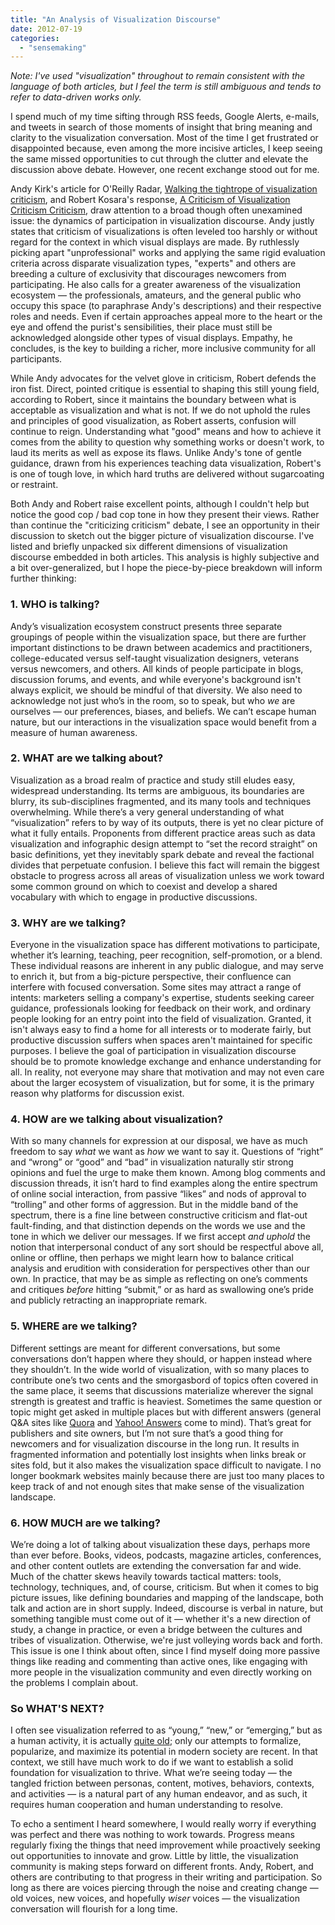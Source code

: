 ```yaml
---
title: "An Analysis of Visualization Discourse"
date: 2012-07-19
categories: 
  - "sensemaking"
---
```


_Note:_ _I've used "visualization" throughout to remain consistent with the language of both articles, but I feel the term is still ambiguous and tends to refer to data-driven works only._ 

I spend much of my time sifting through RSS feeds, Google Alerts, e-mails, and tweets in search of those moments of insight that bring meaning and clarity to the visualization conversation. Most of the time I get frustrated or disappointed because, even among the more incisive articles, I keep seeing the same missed opportunities to cut through the clutter and elevate the discussion above debate. However, one recent exchange stood out for me.

Andy Kirk's article for O'Reilly Radar, [Walking the tightrope of visualization criticism](http://radar.oreilly.com/2012/07/visualization-criticism.html), and Robert Kosara's response, [A Criticism of Visualization Criticism Criticism](http://eagereyes.org/criticism/criticism-visualization-criticism-criticism), draw attention to a broad though often unexamined issue: the dynamics of participation in visualization discourse. Andy justly states that criticism of visualizations is often leveled too harshly or without regard for the context in which visual displays are made. By ruthlessly picking apart "unprofessional" works and applying the same rigid evaluation criteria across disparate visualization types, "experts" and others are breeding a culture of exclusivity that discourages newcomers from participating. He also calls for a greater awareness of the visualization ecosystem — the professionals, amateurs, and the general public who occupy this space (to paraphrase Andy's descriptions) and their respective roles and needs. Even if certain approaches appeal more to the heart or the eye and offend the purist's sensibilities, their place must still be acknowledged alongside other types of visual displays. Empathy, he concludes, is the key to building a richer, more inclusive community for all participants.

While Andy advocates for the velvet glove in criticism, Robert defends the iron fist. Direct, pointed critique is essential to shaping this still young field, according to Robert, since it maintains the boundary between what is acceptable as visualization and what is not. If we do not uphold the rules and principles of good visualization, as Robert asserts, confusion will continue to reign. Understanding what "good" means and how to achieve it comes from the ability to question why something works or doesn't work, to laud its merits as well as expose its flaws. Unlike Andy's tone of gentle guidance, drawn from his experiences teaching data visualization, Robert's is one of tough love, in which hard truths are delivered without sugarcoating or restraint.

Both Andy and Robert raise excellent points, although I couldn't help but notice the good cop / bad cop tone in how they present their views. Rather than continue the "criticizing criticism" debate, I see an opportunity in their discussion to sketch out the bigger picture of visualization discourse. I've listed and briefly unpacked six different dimensions of visualization discourse embedded in both articles. This analysis is highly subjective and a bit over-generalized, but I hope the piece-by-piece breakdown will inform further thinking:

### 1. WHO is talking?

Andy’s visualization ecosystem construct presents three separate groupings of people within the visualization space, but there are further important distinctions to be drawn between academics and practitioners, college-educated versus self-taught visualization designers, veterans versus newcomers, and others. All kinds of people participate in blogs, discussion forums, and events, and while everyone's background isn't always explicit, we should be mindful of that diversity. We also need to acknowledge not just who’s in the room, so to speak, but who _we_ are ourselves — our preferences, biases, and beliefs. We can’t escape human nature, but our interactions in the visualization space would benefit from a measure of human awareness.

### 2\. WHAT are we talking about?

Visualization as a broad realm of practice and study still eludes easy, widespread understanding. Its terms are ambiguous, its boundaries are blurry, its sub-disciplines fragmented, and its many tools and techniques overwhelming. While there’s a very general understanding of what “visualization” refers to by way of its outputs, there is yet no clear picture of what it fully entails. Proponents from different practice areas such as data visualization and infographic design attempt to “set the record straight” on basic definitions, yet they inevitably spark debate and reveal the factional divides that perpetuate confusion. I believe this fact will remain the biggest obstacle to progress across all areas of visualization unless we work toward some common ground on which to coexist and develop a shared vocabulary with which to engage in productive discussions.

### 3\. WHY are we talking?

Everyone in the visualization space has different motivations to participate, whether it’s learning, teaching, peer recognition, self-promotion, or a blend. These individual reasons are inherent in any public dialogue, and may serve to enrich it, but from a big-picture perspective, their confluence can interfere with focused conversation. Some sites may attract a range of intents: marketers selling a company's expertise, students seeking career guidance, professionals looking for feedback on their work, and ordinary people looking for an entry point into the field of visualization. Granted, it isn't always easy to find a home for all interests or to moderate fairly, but productive discussion suffers when spaces aren't maintained for specific purposes. I believe the goal of participation in visualization discourse should be to promote knowledge exchange and enhance understanding for all. In reality, not everyone may share that motivation and may not even care about the larger ecosystem of visualization, but for some, it is the primary reason why platforms for discussion exist.

### 4\. HOW are we talking about visualization?

With so many channels for expression at our disposal, we have as much freedom to say _what_ we want as _how_ we want to say it. Questions of “right” and “wrong” or “good” and “bad” in visualization naturally stir strong opinions and fuel the urge to make them known. Among blog comments and discussion threads, it isn’t hard to find examples along the entire spectrum of online social interaction, from passive “likes” and nods of approval to “trolling” and other forms of aggression. But in the middle band of the spectrum, there is a fine line between constructive criticism and flat-out fault-finding, and that distinction depends on the words we use and the tone in which we deliver our messages. If we first accept _and uphold_ the notion that interpersonal conduct of any sort should be respectful above all, online or offline, then perhaps we might learn how to balance critical analysis and erudition with consideration for perspectives other than our own. In practice, that may be as simple as reflecting on one’s comments and critiques _before_ hitting “submit,” or as hard as swallowing one’s pride and publicly retracting an inappropriate remark.

### 5\. WHERE are we talking?

Different settings are meant for different conversations, but some conversations don’t happen where they should, or happen instead where they shouldn’t. In the wide world of visualization, with so many places to contribute one’s two cents and the smorgasbord of topics often covered in the same place, it seems that discussions materialize wherever the signal strength is greatest and traffic is heaviest. Sometimes the same question or topic might get asked in multiple places but with different answers (general Q&A sites like [Quora](http://www.quora.com/Visualization) and [Yahoo! Answers](http://answers.yahoo.com/search/search_result;_ylt=AtGFGSAUjBy0LaFXi7XEbl4jzKIX;_ylv=3?scope=all&category=0&fltr=_en&question_status=all&answer_count=any&date_submitted=all&crumb=EbMmvmhF3RQ&p=information+visualization&orderby=rank&filter_search=true) come to mind). That’s great for publishers and site owners, but I’m not sure that’s a good thing for newcomers and for visualization discourse in the long run. It results in fragmented information and potentially lost insights when links break or sites fold, but it also makes the visualization space difficult to navigate. I no longer bookmark websites mainly because there are just too many places to keep track of and not enough sites that make sense of the visualization landscape.

### 6\. HOW MUCH are we talking?

We’re doing a lot of talking about visualization these days, perhaps more than ever before. Books, videos, podcasts, magazine articles, conferences, and other content outlets are extending the conversation far and wide. Much of the chatter skews heavily towards tactical matters: tools, technology, techniques, and, of course, criticism. But when it comes to big picture issues, like defining boundaries and mapping of the landscape, both talk and action are in short supply. Indeed, discourse is verbal in nature, but something tangible must come out of it — whether it's a new direction of study, a change in practice, or even a bridge between the cultures and tribes of visualization. Otherwise, we're just volleying words back and forth. This issue is one I think about often, since I find myself doing more passive things like reading and commenting than active ones, like engaging with more people in the visualization community and even directly working on the problems I complain about.

### So WHAT'S NEXT?

I often see visualization referred to as “young,” “new,” or “emerging,” but as a human activity, it is actually [quite old](http://www.datavis.ca/milestones/); only our attempts to formalize, popularize, and maximize its potential in modern society are recent. In that context, we still have much work to do if we want to establish a solid foundation for visualization to thrive. What we’re seeing today — the tangled friction between personas, content, motives, behaviors, contexts, and activities — is a natural part of any human endeavor, and as such, it requires human cooperation and human understanding to resolve.

To echo a sentiment I heard somewhere, I would really worry if everything was perfect and there was nothing to work towards. Progress means regularly fixing the things that need improvement while proactively seeking out opportunities to innovate and grow. Little by little, the visualization community is making steps forward on different fronts. Andy, Robert, and others are contributing to that progress in their writing and participation. So long as there are voices piercing through the noise and creating change — old voices, new voices, and hopefully _wiser_ voices — the visualization conversation will flourish for a long time.
